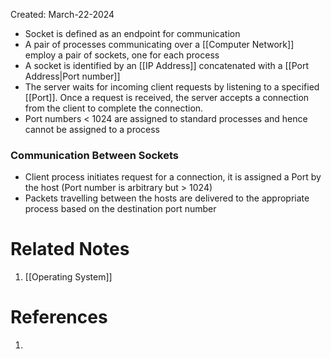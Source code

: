 Created: March-22-2024

 - Socket is defined as an endpoint for communication
 - A pair of processes communicating over a [[Computer Network]] employ a pair of sockets, one for each process
 - A socket is identified by an [[IP Address]] concatenated with a [[Port Address|Port number]]
 - The server waits for incoming client requests by listening to a specified [[Port]]. Once a request is received, the server accepts a connection from the client to complete the connection.
 - Port numbers < 1024 are assigned to standard processes and hence cannot be assigned to a process
### Communication Between Sockets

- Client process initiates request for a connection, it is assigned a Port by the host (Port number is arbitrary but > 1024)
- Packets travelling between the hosts are delivered to the appropriate process based on the destination port number
# Related Notes

1. [[Operating System]]
# References

1. 